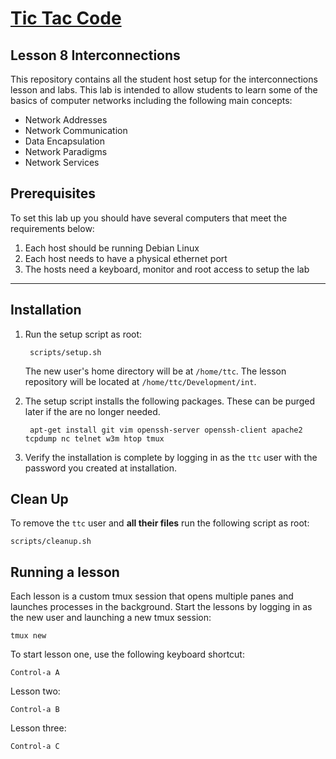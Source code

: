 # [Tic Tac Code](tictaccode.io)
## Lesson 8 Interconnections
This repository contains all the student host setup for the interconnections lesson and labs. This lab is intended to allow students to learn some of the basics of computer networks including the following main concepts:
* Network Addresses
* Network Communication
* Data Encapsulation
* Network Paradigms
* Network Services

## Prerequisites
To set this lab up you should have several computers that meet the requirements below:

1. Each host should be running Debian Linux
2. Each host needs to have a physical ethernet port
3. The hosts need a keyboard, monitor and root access to setup the lab
---

## Installation
1. Run the setup script as root:

		scripts/setup.sh

	The new user's home directory will be at `/home/ttc`. The lesson repository will be located at `/home/ttc/Development/int`.

2. The setup script installs the following packages. These can be purged later if the are no longer needed.

		apt-get install git vim openssh-server openssh-client apache2 tcpdump nc telnet w3m htop tmux

3. Verify the installation is complete by logging in as the `ttc` user with the password you created at installation.

## Clean Up
To remove the `ttc` user and __all their files__ run the following script as root:

	scripts/cleanup.sh

## Running a lesson
Each lesson is a custom tmux session that opens multiple panes and launches processes in the background.
Start the lessons by logging in as the new user and launching a new tmux session:

	tmux new

To start lesson one, use the following keyboard shortcut:

	Control-a A

Lesson two:

	Control-a B

Lesson three:

	Control-a C
